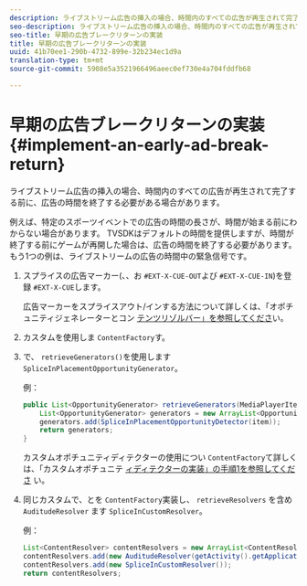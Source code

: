 ```yaml
---
description: ライブストリーム広告の挿入の場合、時間内のすべての広告が再生されて完了する前に、広告の時間を終了する必要がある場合があります。
seo-description: ライブストリーム広告の挿入の場合、時間内のすべての広告が再生されて完了する前に、広告の時間を終了する必要がある場合があります。
seo-title: 早期の広告ブレークリターンの実装
title: 早期の広告ブレークリターンの実装
uuid: 41b70ee1-290b-4732-899e-32b234ec1d9a
translation-type: tm+mt
source-git-commit: 5908e5a3521966496aeec0ef730e4a704fddfb68

---
```



# 早期の広告ブレークリターンの実装 {#implement-an-early-ad-break-return}

ライブストリーム広告の挿入の場合、時間内のすべての広告が再生されて完了する前に、広告の時間を終了する必要がある場合があります。

例えば、特定のスポーツイベントでの広告の時間の長さが、時間が始まる前にわからない場合があります。 TVSDKはデフォルトの時間を提供しますが、時間が終了する前にゲームが再開した場合は、広告の時間を終了する必要があります。 もう1つの例は、ライブストリームの広告の時間中の緊急信号です。

1. スプライスの広告マーカー(、、お `#EXT-X-CUE-OUT`よび `#EXT-X-CUE-IN`)を登録 `#EXT-X-CUE`します。

   広告マーカーをスプライスアウト/インする方法について詳しくは、「オポチュニティジェネレーターとコン [テンツリゾルバー」を参照してくださ](../../../tvsdk-1.4-for-android/content-resolver/android-1.4-content-resolver-about.md)い。
1. カスタムを使用しま `ContentFactory`す。
1. で、 `retrieveGenerators()`を使用します `SpliceInPlacementOpportunityGenerator`。

   例：

   ```java
   public List<OpportunityGenerator> retrieveGenerators(MediaPlayerItem item) { 
       List<OpportunityGenerator> generators = new ArrayList<OpportunityGenerator>(); 
       generators.add(SpliceInPlacementOpportunityDetector(item)); 
       return generators; 
   }
   ```

   カスタムオポチュニティディテクターの使用につい `ContentFactory`て詳しくは、「カスタムオポチュニテ [ィディテクターの実装」の手順1を参照してくださ](../../../tvsdk-1.4-for-android/content-resolver/android-1.4-opp-detector-impl.md) い。

1. 同じカスタムで、とを `ContentFactory`実装し、 `retrieveResolvers` を含め `AuditudeResolver` ます `SpliceInCustomResolver`。

   例：

   ```java
   List<ContentResolver> contentResolvers = new ArrayList<ContentResolver>(); 
   contentResolvers.add(new AuditudeResolver(getActivity().getApplicationContext())); 
   contentResolvers.add(new SpliceInCustomResolver()); 
   return contentResolvers;
   ```

